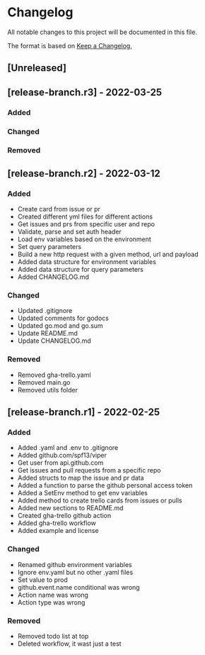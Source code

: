 # Changelog
All notable changes to this project will be documented in this file.

The format is based on [Keep a Changelog](https://keepachangelog.com/en/1.0.0/),

## [Unreleased]

## [release-branch.r3] - 2022-03-25
### Added

### Changed

### Removed

## [release-branch.r2] - 2022-03-12
### Added
- Create card from issue or pr
- Created different yml files for different actions
- Get issues and prs from specific user and repo
- Validate, parse and set auth header
- Load env variables based on the environment
- Set query parameters
- Build a new http request with a given method, url and payload
- Added data structure for environment variables
- Added data structure for query parameters
- Added CHANGELOG.md

### Changed
- Updated .gitignore
- Updated comments for godocs
- Updated go.mod and go.sum
- Update README.md
- Update CHANGELOG.md

### Removed
- Removed gha-trello.yaml
- Removed main.go
- Removed utils folder

## [release-branch.r1] - 2022-02-25
### Added
- Added .yaml and .env to .gitignore
- Added github.com/spf13/viper
- Get user from api.github.com
- Get issues and pull requests from a specific repo
- Added structs to map the issue and pr data
- Added a function to parse the github personal access token
- Added a SetEnv method to get env variables
- Added method to create trello cards from issues or pulls
- Added new sections to README.md
- Created gha-trello github action
- Added gha-trello workflow
- Added example and license

### Changed
- Renamed github environment variables
- Ignore env.yaml but no other .yaml files
- Set value to prod
- github.event.name conditional was wrong
- Action name was wrong
- Action type was wrong

### Removed
- Removed todo list at top
- Deleted workflow, it wast just a test